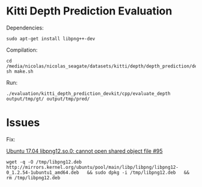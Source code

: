 # Kitti Depth Prediction Evaluation

Dependencies:

```shell
sudo apt-get install libpng++-dev
```


Compilation:

```shell
cd /media/nicolas/nicolas_seagate/datasets/kitti/depth/depth_prediction/depth_devkit/devkit/cpp
sh make.sh
```

Run:

```shell
./evaluation/kitti_depth_prediction_devkit/cpp/evaluate_depth output/tmp/gt/ output/tmp/pred/
```

# Issues

Fix:

[Ubuntu 17.04 libpng12.so.0: cannot open shared object file #95](https://github.com/tcoopman/image-webpack-loader/issues/95)

```shell
wget -q -O /tmp/libpng12.deb http://mirrors.kernel.org/ubuntu/pool/main/libp/libpng/libpng12-0_1.2.54-1ubuntu1_amd64.deb   && sudo dpkg -i /tmp/libpng12.deb   && rm /tmp/libpng12.deb
```
